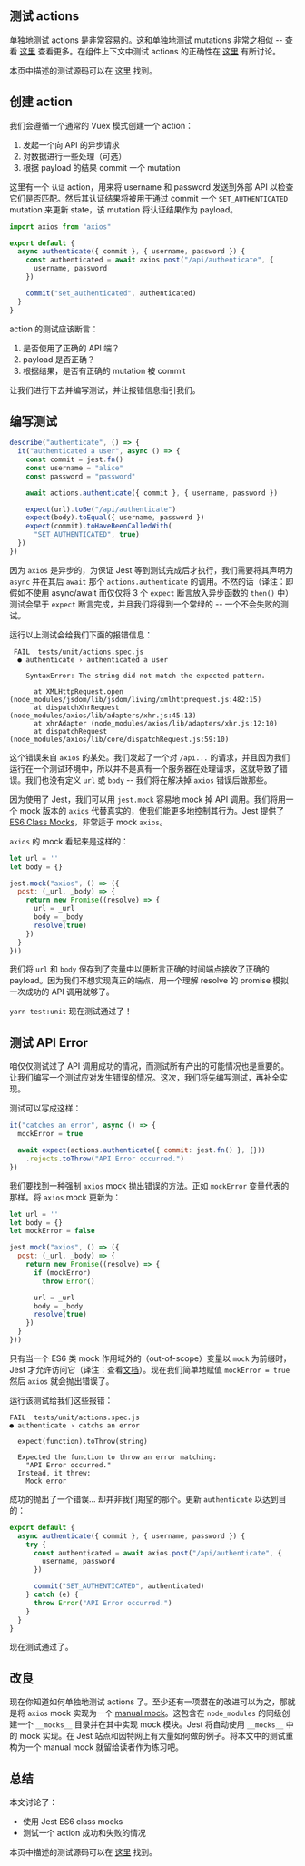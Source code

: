 ## 测试 actions

单独地测试 actions 是非常容易的。这和单独地测试 mutations 非常之相似 -- 查看 [这里](https://lmiller1990.github.io/vue-testing-handbook/vuex-mutations.html) 查看更多。在组件上下文中测试 actions 的正确性在 [这里](https://lmiller1990.github.io/vue-testing-handbook/vuex-in-components-mutations-and-actions.html) 有所讨论。

本页中描述的测试源码可以在 [这里](https://github.com/lmiller1990/vue-testing-handbook/tree/master/demo-app/tests/unit/actions.spec.js) 找到。

## 创建 action

我们会遵循一个通常的 Vuex 模式创建一个 action：

1. 发起一个向 API 的异步请求
2. 对数据进行一些处理（可选）
3. 根据 payload 的结果 commit 一个 mutation

这里有一个 `认证` action，用来将 username 和 password 发送到外部 API 以检查它们是否匹配。然后其认证结果将被用于通过 commit 一个 `SET_AUTHENTICATED` mutation 来更新 state，该 mutation 将认证结果作为 payload。

```js
import axios from "axios"

export default {
  async authenticate({ commit }, { username, password }) {
    const authenticated = await axios.post("/api/authenticate", {
      username, password
    })

    commit("set_authenticated", authenticated)
  }
}
```

action 的测试应该断言：

1. 是否使用了正确的 API 端？
2. payload 是否正确？
3. 根据结果，是否有正确的 mutation 被 commit

让我们进行下去并编写测试，并让报错信息指引我们。

## 编写测试

```js
describe("authenticate", () => {
  it("authenticated a user", async () => {
    const commit = jest.fn()
    const username = "alice"
    const password = "password"

    await actions.authenticate({ commit }, { username, password })

    expect(url).toBe("/api/authenticate")
    expect(body).toEqual({ username, password })
    expect(commit).toHaveBeenCalledWith(
      "SET_AUTHENTICATED", true)
  })
})
```

因为 `axios` 是异步的，为保证 Jest 等到测试完成后才执行，我们需要将其声明为 `async` 并在其后 `await` 那个 `actions.authenticate` 的调用。不然的话（译注：即假如不使用 async/await 而仅仅将 3 个 `expect` 断言放入异步函数的 `then()` 中）测试会早于 `expect` 断言完成，并且我们将得到一个常绿的 -- 一个不会失败的测试。

运行以上测试会给我们下面的报错信息：

```
 FAIL  tests/unit/actions.spec.js
  ● authenticate › authenticated a user

    SyntaxError: The string did not match the expected pattern.

      at XMLHttpRequest.open (node_modules/jsdom/lib/jsdom/living/xmlhttprequest.js:482:15)
      at dispatchXhrRequest (node_modules/axios/lib/adapters/xhr.js:45:13)
      at xhrAdapter (node_modules/axios/lib/adapters/xhr.js:12:10)
      at dispatchRequest (node_modules/axios/lib/core/dispatchRequest.js:59:10)
```

这个错误来自 `axios` 的某处。我们发起了一个对 `/api...` 的请求，并且因为我们运行在一个测试环境中，所以并不是真有一个服务器在处理请求，这就导致了错误。我们也没有定义 `url` 或 `body` -- 我们将在解决掉 `axios` 错误后做那些。

因为使用了 Jest，我们可以用 `jest.mock` 容易地 mock 掉 API 调用。我们将用一个 mock 版本的 `axios` 代替真实的，使我们能更多地控制其行为。Jest 提供了 [ES6 Class Mocks](https://jestjs.io/docs/en/es6-class-mocks)，非常适于 mock `axios`。

`axios` 的 mock 看起来是这样的：

```js
let url = ''
let body = {}

jest.mock("axios", () => ({
  post: (_url, _body) => { 
    return new Promise((resolve) => {
      url = _url
      body = _body
      resolve(true)
    })
  }
}))
```

我们将 `url` 和 `body` 保存到了变量中以便断言正确的时间端点接收了正确的 payload。因为我们不想实现真正的端点，用一个理解 resolve 的 promise 模拟一次成功的 API 调用就够了。

`yarn test:unit` 现在测试通过了！

## 测试 API Error

咱仅仅测试过了 API 调用成功的情况，而测试所有产出的可能情况也是重要的。让我们编写一个测试应对发生错误的情况。这次，我们将先编写测试，再补全实现。

测试可以写成这样：

```js
it("catches an error", async () => {
  mockError = true

  await expect(actions.authenticate({ commit: jest.fn() }, {}))
    .rejects.toThrow("API Error occurred.")
})
```

我们要找到一种强制 `axios` mock 抛出错误的方法。正如 `mockError` 变量代表的那样。将 `axios` mock 更新为：

```js
let url = ''
let body = {}
let mockError = false

jest.mock("axios", () => ({
  post: (_url, _body) => { 
    return new Promise((resolve) => {
      if (mockError) 
        throw Error()

      url = _url
      body = _body
      resolve(true)
    })
  }
}))
```

只有当一个 ES6 类 mock 作用域外的（out-of-scope）变量以 `mock` 为前缀时，Jest 才允许访问它（译注：查看[文档](https://jestjs.io/docs/en/es6-class-mocks#calling-jestmockdocsenjest-objectjestmockmodulename-factory-options-with-the-module-factory-parameter)）。现在我们简单地赋值 `mockError = true` 然后 `axios` 就会抛出错误了。

运行该测试给我们这些报错：

```
FAIL  tests/unit/actions.spec.js
● authenticate › catchs an error

  expect(function).toThrow(string)

  Expected the function to throw an error matching:
    "API Error occurred."
  Instead, it threw:
    Mock error
```

成功的抛出了一个错误... 却并非我们期望的那个。更新 `authenticate` 以达到目的：

```js
export default {
  async authenticate({ commit }, { username, password }) {
    try {
      const authenticated = await axios.post("/api/authenticate", {
        username, password
      })

      commit("SET_AUTHENTICATED", authenticated)
    } catch (e) {
      throw Error("API Error occurred.")
    }
  }
}
```

现在测试通过了。

## 改良

现在你知道如何单独地测试 actions 了。至少还有一项潜在的改进可以为之，那就是将 `axios` mock 实现为一个 [manual mock](https://jestjs.io/docs/en/manual-mocks)。这包含在 `node_modules` 的同级创建一个 `__mocks__` 目录并在其中实现 mock 模块。Jest 将自动使用  `__mocks__` 中的 mock 实现。在 Jest 站点和因特网上有大量如何做的例子。将本文中的测试重构为一个 manual mock 就留给读者作为练习吧。

## 总结

本文讨论了：

- 使用 Jest ES6 class mocks
- 测试一个 action 成功和失败的情况

本页中描述的测试源码可以在 [这里](https://github.com/lmiller1990/vue-testing-handbook/tree/master/demo-app/tests/unit/actions.spec.js) 找到。
